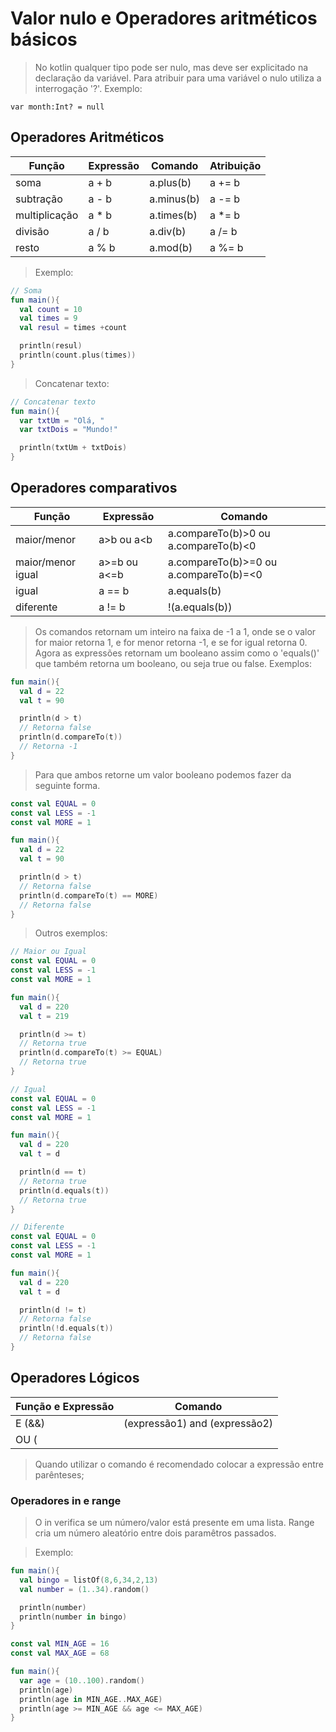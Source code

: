 # Valor nulo e Operadores aritméticos básicos
>No kotlin qualquer tipo pode ser nulo, mas deve ser explicitado na declaração da variável. Para atribuir para uma variável o nulo utiliza a interrogação '?'.
Exemplo:


  `var month:Int? = null`


  ## Operadores Aritméticos

  Função        | Expressão | Comando   | Atribuição
  --------------|-----------|-----------|-----------
  soma          | a + b     | a.plus(b) | a += b
  subtração     | a - b     | a.minus(b)| a -= b
  multiplicação | a * b     | a.times(b)| a *= b
  divisão       | a / b     | a.div(b)  | a /= b
  resto         | a % b     | a.mod(b)  | a %= b


>Exemplo:
```kotlin
// Soma
fun main(){
  val count = 10
  val times = 9
  val resul = times +count

  println(resul)
  println(count.plus(times))
}
```
>Concatenar texto:
```kotlin
// Concatenar texto
fun main(){
  var txtUm = "Olá, "
  var txtDois = "Mundo!"

  println(txtUm + txtDois)
}
```
## Operadores comparativos
Função            | Expressão     | Comando
------------------|---------------|-------------
maior/menor       | a>b ou a<b    | a.compareTo(b)>0 ou a.compareTo(b)<0
maior/menor igual | a>=b ou a<=b  | a.compareTo(b)>=0 ou a.compareTo(b)=<0
igual             | a == b        | a.equals(b)
diferente         | a != b        | !(a.equals(b))

>Os comandos retornam um inteiro na faixa de -1 a 1, onde se o valor for maior retorna 1, e for menor retorna -1, e se for igual retorna 0. Agora as expressões retornam um booleano assim como o 'equals()' que também retorna um booleano, ou seja true ou false. Exemplos:

```kotlin
fun main(){
  val d = 22
  val t = 90

  println(d > t)
  // Retorna false
  println(d.compareTo(t))
  // Retorna -1
}
```
>Para que ambos retorne um valor booleano podemos fazer da seguinte forma.
```kotlin
const val EQUAL = 0
const val LESS = -1
const val MORE = 1

fun main(){
  val d = 22
  val t = 90

  println(d > t)
  // Retorna false
  println(d.compareTo(t) == MORE)
  // Retorna false
}
```
>Outros exemplos:
```kotlin
// Maior ou Igual
const val EQUAL = 0
const val LESS = -1
const val MORE = 1

fun main(){
  val d = 220
  val t = 219

  println(d >= t)
  // Retorna true
  println(d.compareTo(t) >= EQUAL)
  // Retorna true
}
```
```kotlin
// Igual
const val EQUAL = 0
const val LESS = -1
const val MORE = 1

fun main(){
  val d = 220
  val t = d

  println(d == t)
  // Retorna true
  println(d.equals(t))
  // Retorna true
}
```
```kotlin
// Diferente
const val EQUAL = 0
const val LESS = -1
const val MORE = 1

fun main(){
  val d = 220
  val t = d

  println(d != t)
  // Retorna false
  println(!d.equals(t))
  // Retorna false
}
```

## Operadores Lógicos
Função e Expressão | Comando
-------------------|--------------------
E (&&)             | (expressão1) and (expressão2)
OU (||)            | (expressão1) or (expressão2)

>Quando utilizar o comando é recomendado colocar a expressão entre parênteses;

### Operadores in e range
>O in verifica se um número/valor está presente em uma lista. Range cria um número aleatório entre dois paramêtros passados.


>Exemplo:
```kotlin
fun main(){
  val bingo = listOf(8,6,34,2,13)
  val number = (1..34).random()

  println(number)
  println(number in bingo)
}
```
```kotlin
const val MIN_AGE = 16
const val MAX_AGE = 68

fun main(){
  var age = (10..100).random()
  println(age)
  println(age in MIN_AGE..MAX_AGE)
  println(age >= MIN_AGE && age <= MAX_AGE)
}
```